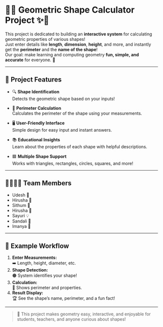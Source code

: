 
# 🎨✨ Geometric Shape Calculator Project ✨🎨

This project is dedicated to building an **interactive system** for calculating geometric properties of various shapes!  
Just enter details like **length**, **dimension**, **height**, and more, and instantly get the **perimeter** and the **name of the shape**!  
Our goal: make learning and computing geometry **fun, simple, and accurate** for everyone. 🚀

---

## 🧩 Project Features

- 🔍 **Shape Identification**  
  Detects the geometric shape based on your inputs!

- 🧮 **Perimeter Calculation**  
  Calculates the perimeter of the shape using your measurements.

- 🖥️ **User-Friendly Interface**  
  Simple design for easy input and instant answers.

- 📚 **Educational Insights**  
  Learn about the properties of each shape with helpful descriptions.

- 🟦 **Multiple Shape Support**  
  Works with triangles, rectangles, circles, squares, and more!

---

## 👩‍💻👨‍💻 Team Members

- Udesh 🌟
- Hirusha 🚀
- Sithum 🧠
- Hirusha 🔬
- Sayuri 💡
- Sandali 💫
- Imanya 🎈

---

## 📝 Example Workflow

1. **Enter Measurements:**  
   ➡️ Length, height, diameter, etc.
2. **Shape Detection:**  
   🟠 System identifies your shape!
3. **Calculation:**  
   🧮 Shows perimeter and properties.
4. **Result Display:**  
   🏆 See the shape’s name, perimeter, and a fun fact!

---

> 📏 This project makes geometry easy, interactive, and enjoyable for students, teachers, and anyone curious about shapes!
